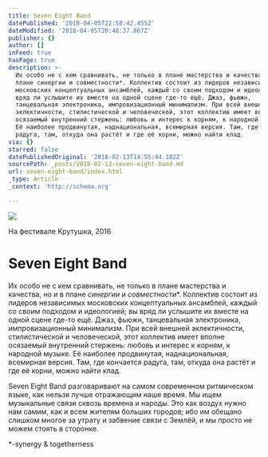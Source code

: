 ```yaml
---
title: Seven Eight Band
datePublished: '2018-04-05T22:58:42.455Z'
dateModified: '2018-04-05T20:48:37.867Z'
publisher: {}
author: []
inFeed: true
hasPage: true
description: >-
  Их особо не с кем сравнивать, не только в плане мастерства и качества, но и в
  плане синергии и совместности*. Коллектив состоит из лидеров независимых
  московских концептуальных ансамблей, каждый со своим подходом и идеологией; вы
  вряд ли услышите их вместе на одной сцене где-то ещё. Джаз, фьюжн,
  танцевальная электроника, импровизационный минимализм. При всей внешней
  эклектичности, стилистической и человеческой, этот коллектив имеет вполне
  осязаемый внутренний стержень: любовь и интерес к корням, к народной музыке.
  Её наиболее продвинутая, наднациональная, всемирная версия. Там, где кончается
  радуга, там, откуда она растёт и где её корни, можно найти клад.
via: {}
starred: false
datePublishedOriginal: '2018-02-13T14:55:44.182Z'
sourcePath: _posts/2018-02-13-seven-eight-band.md
url: seven-eight-band/index.html
_type: Article
_context: 'http://schema.org'

---
```

<article style=""><img src="https://the-grid-user-content.s3-us-west-2.amazonaws.com/86d6b63c-6329-44f6-85a0-c53cbd432fbb.jpg" /><p>На фестивале Крутушка, 2016</p></article>

# Seven Eight Band

Их особо не с кем сравнивать, не только в плане мастерства и качества, но и в плане _синергии_ и _совместности_\*. Коллектив состоит из лидеров независимых московских концептуальных ансамблей, каждый со своим подходом и идеологией; вы вряд ли услышите их вместе на одной сцене где-то ещё. Джаз, фьюжн, танцевальная электроника, импровизационный минимализм. При всей внешней эклектичности, стилистической и человеческой, этот коллектив имеет вполне осязаемый внутренний стержень: любовь и интерес к корням, к народной музыке. Её наиболее продвинутая, наднациональная, всемирная версия. Там, где кончается радуга, там, откуда она растёт и где её корни, можно найти клад.

Seven Eight Band разговаривают на самом современном ритмическом языке, как нельзя лучше отражающим наше время. Мы ищем музыкальные связи сквозь времена и народы. Это как воздух нужно нам самим, как и всем жителям больших городов; ибо им обещано слишком многое за утрату и забвение связи с Землёй, и мы просто не можем стоять в сторонке.

\*-synergy & togetherness